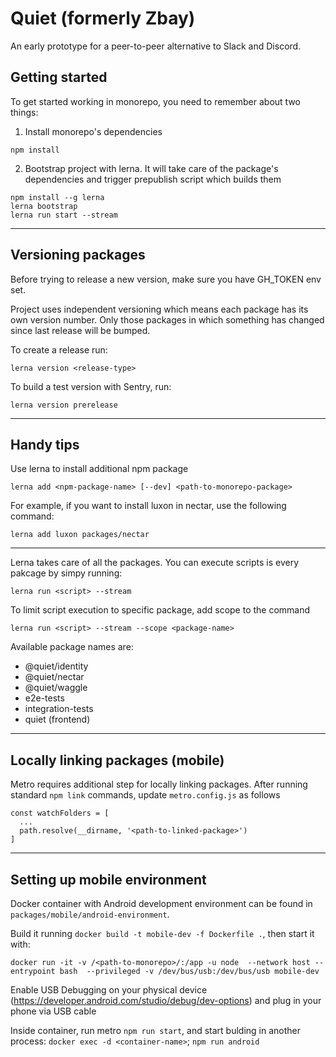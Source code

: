 # Quiet (formerly Zbay)

An early prototype for a peer-to-peer alternative to Slack and Discord.

## Getting started
To get started working in monorepo, you need to remember about two things:

1. Install monorepo's dependencies

```
npm install
```

2. Bootstrap project with lerna. It will take care of the package's dependencies and trigger prepublish script which builds them

```
npm install --g lerna
lerna bootstrap
lerna run start --stream
```

----

## Versioning packages
Before trying to release a new version, make sure you have GH_TOKEN env set.

Project uses independent versioning which means each package has its own version number. Only those packages in which something has changed since last release will be bumped.

To create a release run:

```
lerna version <release-type>
```

To build a test version with Sentry, run:

```
lerna version prerelease
```

----

## Handy tips
Use lerna to install additional npm package

```
lerna add <npm-package-name> [--dev] <path-to-monorepo-package>
```

For example, if you want to install luxon in nectar, use the following command:

```
lerna add luxon packages/nectar
```

----

Lerna takes care of all the packages. You can execute scripts is every pakcage by simpy running:

```
lerna run <script> --stream
```

To limit script execution to specific package, add scope to the command

```
lerna run <script> --stream --scope <package-name>
```

Available package names are:
- @quiet/identity
- @quiet/nectar
- @quiet/waggle
- e2e-tests
- integration-tests
- quiet (frontend)

----

## Locally linking packages (mobile)

Metro requires additional step for locally linking packages. After running standard ```npm link``` commands, update ```metro.config.js``` as follows

```
const watchFolders = [
  ...
  path.resolve(__dirname, '<path-to-linked-package>')
]
```

----

## Setting up mobile environment

Docker container with Android development environment can be found in ```packages/mobile/android-environment```.

Build it running ```docker build -t mobile-dev -f Dockerfile .```, then start it with:
```
docker run -it -v /<path-to-monorepo>/:/app -u node  --network host --entrypoint bash  --privileged -v /dev/bus/usb:/dev/bus/usb mobile-dev
```

Enable USB Debugging on your physical device (https://developer.android.com/studio/debug/dev-options) and plug in your phone via USB cable

Inside container, run metro ```npm run start```, and start bulding in another process: ```docker exec -d <container-name>```; ```npm run android```
